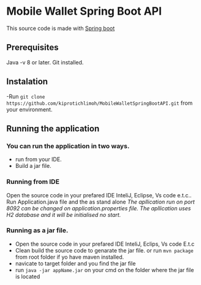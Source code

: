 
# Mobile Wallet Spring Boot API 

This source code is made with [Spring boot](https://spring.io/)

## Prerequisites
Java -v 8 or later.
Git installed.

## Instalation 
-Run `git clone https://github.com/kiprotichlimoh/MobileWalletSpringBootAPI.git` from your environment.

## Running the application

### You can run the application in two ways.
- run from your IDE.
- Build a jar file.

### Running from IDE
Open the source code in your prefared IDE InteliJ, Eclipse, Vs code e.t.c..
Run Application.java file and the as stand alone 
*The apllication run on port 8092 can be changed on application.properties file.*
*The apllication uses H2 database and it will be initialised no start.* 


### Running as a jar file.
- Open the source code in your prefared IDE InteliJ, Eclips, Vs code E.t.c
- Clean build the source code to genarate the jar file. or run `mvn package` from root folder if yo have maven installed.
- navicate to target folder and you find the jar file
- run `java -jar appName.jar` on your cmd on the folder where the jar file is located 
